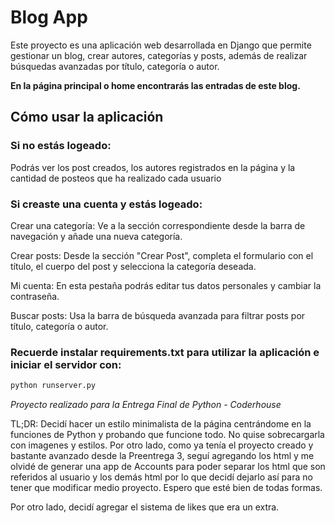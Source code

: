 # Blog App

Este proyecto es una aplicación web desarrollada en Django que permite gestionar un blog, crear autores, categorías y posts, además de realizar búsquedas avanzadas por título, categoría o autor.

**En la página principal o home encontrarás las entradas de este blog.**


## Cómo usar la aplicación

### Si no estás logeado:
Podrás ver los post creados, los autores registrados en la página y la cantidad de posteos que ha realizado cada usuario

### Si creaste una cuenta y estás logeado:

Crear una categoría:
Ve a la sección correspondiente desde la barra de navegación y añade una nueva categoría.

Crear posts:
Desde la sección "Crear Post", completa el formulario con el título, el cuerpo del post y selecciona la categoría deseada.

Mi cuenta:
En esta pestaña podrás editar tus datos personales y cambiar la contraseña.

Buscar posts:
Usa la barra de búsqueda avanzada para filtrar posts por título, categoría o autor.

### Recuerde instalar requirements.txt para utilizar la aplicación e iniciar el servidor con: 

```bash
python runserver.py
```


*Proyecto realizado para la Entrega Final de Python - Coderhouse*


TL;DR: Decidí hacer un estilo minimalista de la página centrándome en la funciones de Python y probando que funcione todo. No quise sobrecargarla con imagenes y estilos. Por otro lado, como ya tenía el proyecto creado y bastante avanzado desde la Preentrega 3, seguí agregando los html y me olvidé de generar una app de Accounts para poder separar los html que son referidos al usuario y los demás html por lo que decidí dejarlo así para no tener que modificar medio proyecto. Espero que esté bien de todas formas.

Por otro lado, decidí agregar el sistema de likes que era un extra.

